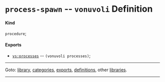 

<a id='definition__vonuvoli__process-spawn'></a>

# `process-spawn` -- `vonuvoli` Definition


<a id='definition__vonuvoli__process-spawn__kind'></a>

#### Kind

`procedure`;


<a id='definition__vonuvoli__process-spawn__exports'></a>

#### Exports

 * [`vs:processes`](../../vonuvoli/exports/vs_3a_processes.md#export__vonuvoli__vs_3a_processes) -- `(vonuvoli processes)`;

----

Goto: [library](../../vonuvoli/_index.md#library__vonuvoli), [categories](../../vonuvoli/categories/_index.md#toc__vonuvoli__categories), [exports](../../vonuvoli/exports/_index.md#toc__vonuvoli__exports), [definitions](../../vonuvoli/definitions/_index.md#toc__vonuvoli__definitions), other [libraries](../../_libraries.md#toc__libraries).

----

